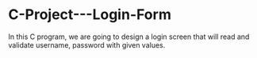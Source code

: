 # C-Project---Login-Form
In this C program, we are going to design a login screen that will read and validate username, password with given values.
